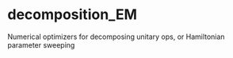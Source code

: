# decomposition_EM
Numerical optimizers for decomposing unitary ops, or Hamiltonian parameter sweeping
